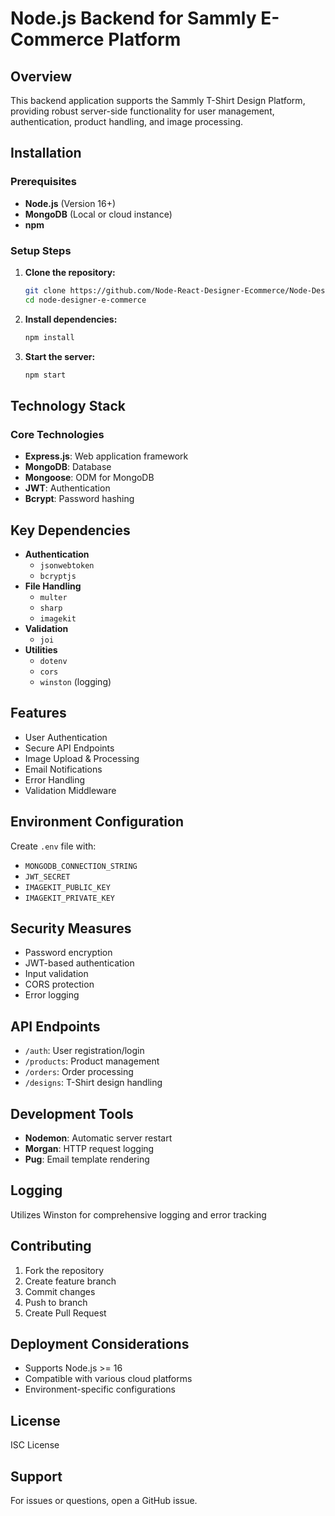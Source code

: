 # Node.js Backend for Sammly E-Commerce Platform

## Overview
This backend application supports the Sammly T-Shirt Design Platform, providing robust server-side functionality for user management, authentication, product handling, and image processing.

## Installation
### Prerequisites
- **Node.js** (Version 16+)
- **MongoDB** (Local or cloud instance)
- **npm**

### Setup Steps
1. **Clone the repository:**
   ```sh
   git clone https://github.com/Node-React-Designer-Ecommerce/Node-Designer-E-commerce.git
   cd node-designer-e-commerce
   ```

2. **Install dependencies:**
   ```sh
   npm install
   ```

3. **Start the server:**
   ```sh
   npm start
   ```

## Technology Stack
### Core Technologies
- **Express.js**: Web application framework
- **MongoDB**: Database
- **Mongoose**: ODM for MongoDB
- **JWT**: Authentication
- **Bcrypt**: Password hashing

## Key Dependencies
- **Authentication**
  - `jsonwebtoken`
  - `bcryptjs`
- **File Handling**
  - `multer`
  - `sharp`
  - `imagekit`
- **Validation**
  - `joi`
- **Utilities**
  - `dotenv`
  - `cors`
  - `winston` (logging)

## Features
- User Authentication
- Secure API Endpoints
- Image Upload & Processing
- Email Notifications
- Error Handling
- Validation Middleware

## Environment Configuration
Create `.env` file with:
- `MONGODB_CONNECTION_STRING`
- `JWT_SECRET`
- `IMAGEKIT_PUBLIC_KEY`
- `IMAGEKIT_PRIVATE_KEY`

## Security Measures
- Password encryption
- JWT-based authentication
- Input validation
- CORS protection
- Error logging

## API Endpoints
- `/auth`: User registration/login
- `/products`: Product management
- `/orders`: Order processing
- `/designs`: T-Shirt design handling

## Development Tools
- **Nodemon**: Automatic server restart
- **Morgan**: HTTP request logging
- **Pug**: Email template rendering

## Logging
Utilizes Winston for comprehensive logging and error tracking

## Contributing
1. Fork the repository
2. Create feature branch
3. Commit changes
4. Push to branch
5. Create Pull Request

## Deployment Considerations
- Supports Node.js >= 16
- Compatible with various cloud platforms
- Environment-specific configurations

## License
ISC License

## Support
For issues or questions, open a GitHub issue.
